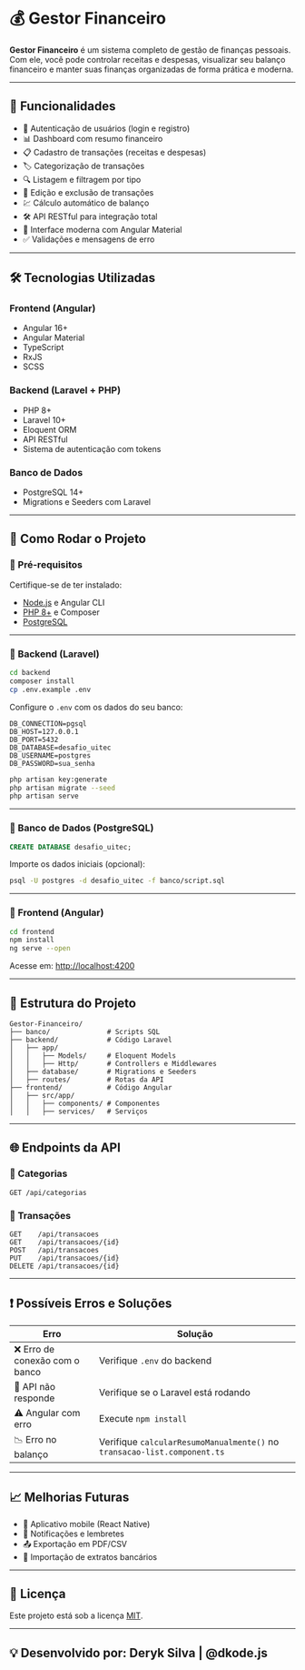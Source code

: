 # 💰 Gestor Financeiro

**Gestor Financeiro** é um sistema completo de gestão de finanças pessoais. Com ele, você pode controlar receitas e despesas, visualizar seu balanço financeiro e manter suas finanças organizadas de forma prática e moderna.

---

## 📌 Funcionalidades

- 👤 Autenticação de usuários (login e registro)  
- 📊 Dashboard com resumo financeiro  
- 📋 Cadastro de transações (receitas e despesas)  
- 🏷️ Categorização de transações  
- 🔍 Listagem e filtragem por tipo  
- 📝 Edição e exclusão de transações  
- 💹 Cálculo automático de balanço  
- 🛠️ API RESTful para integração total  
- 🎨 Interface moderna com Angular Material  
- ✅ Validações e mensagens de erro

---

## 🛠️ Tecnologias Utilizadas

### Frontend (Angular)
- Angular 16+
- Angular Material
- TypeScript
- RxJS
- SCSS

### Backend (Laravel + PHP)
- PHP 8+
- Laravel 10+
- Eloquent ORM
- API RESTful
- Sistema de autenticação com tokens

### Banco de Dados
- PostgreSQL 14+
- Migrations e Seeders com Laravel

---

## 🚀 Como Rodar o Projeto

### 🔹 Pré-requisitos
Certifique-se de ter instalado:

- [Node.js](https://nodejs.org/) e Angular CLI  
- [PHP 8+](https://www.php.net/) e Composer  
- [PostgreSQL](https://www.postgresql.org/)

---

### 🔹 Backend (Laravel)

```bash
cd backend
composer install
cp .env.example .env
```

Configure o `.env` com os dados do seu banco:

```env
DB_CONNECTION=pgsql
DB_HOST=127.0.0.1
DB_PORT=5432
DB_DATABASE=desafio_uitec
DB_USERNAME=postgres
DB_PASSWORD=sua_senha
```

```bash
php artisan key:generate
php artisan migrate --seed
php artisan serve
```

---

### 🔹 Banco de Dados (PostgreSQL)

```sql
CREATE DATABASE desafio_uitec;
```

Importe os dados iniciais (opcional):

```bash
psql -U postgres -d desafio_uitec -f banco/script.sql
```

---

### 🔹 Frontend (Angular)

```bash
cd frontend
npm install
ng serve --open
```

Acesse em: [http://localhost:4200](http://localhost:4200)

---

## 📂 Estrutura do Projeto

```
Gestor-Financeiro/
├── banco/              # Scripts SQL
├── backend/            # Código Laravel
│   ├── app/
│   │   ├── Models/     # Eloquent Models
│   │   ├── Http/       # Controllers e Middlewares
│   ├── database/       # Migrations e Seeders
│   ├── routes/         # Rotas da API
├── frontend/           # Código Angular
│   ├── src/app/
│   │   ├── components/ # Componentes
│   │   ├── services/   # Serviços
```

---

## 🌐 Endpoints da API

### 📁 Categorias

```
GET /api/categorias
```

### 💸 Transações

```
GET    /api/transacoes
GET    /api/transacoes/{id}
POST   /api/transacoes
PUT    /api/transacoes/{id}
DELETE /api/transacoes/{id}
```

---

## ❗ Possíveis Erros e Soluções

| Erro | Solução |
|------|---------|
| ❌ Erro de conexão com o banco | Verifique `.env` do backend |
| 🚫 API não responde | Verifique se o Laravel está rodando |
| ⚠️ Angular com erro | Execute `npm install` |
| 📉 Erro no balanço | Verifique `calcularResumoManualmente()` no `transacao-list.component.ts` |

---

## 📈 Melhorias Futuras

- 📱 Aplicativo mobile (React Native)
- 🔔 Notificações e lembretes
- 📤 Exportação em PDF/CSV
- 🔄 Importação de extratos bancários

---

## 📝 Licença

Este projeto está sob a licença [MIT](LICENSE).

---

## 💡 Desenvolvido por: Deryk Silva | @dkode.js
